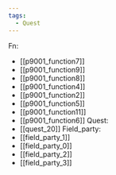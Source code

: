 ```yaml
---
tags:
  - Quest
---
```

Fn:
- [[p9001_function7]]
- [[p9001_function9]]
- [[p9001_function8]]
- [[p9001_function4]]
- [[p9001_function2]]
- [[p9001_function5]]
- [[p9001_function11]]
- [[p9001_function6]]
Quest:
- [[quest_20]]
Field_party:
- [[field_party_1]]
- [[field_party_0]]
- [[field_party_2]]
- [[field_party_3]]
